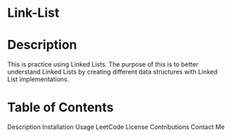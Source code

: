 # Link-List

# Description

This is practice using Linked Lists. The purpose of this is to better understand Linked Lists by creating different data structures with Linked List implementations.

# Table of Contents
Description
Installation
Usage
LeetCode
License
Contributions
Contact Me